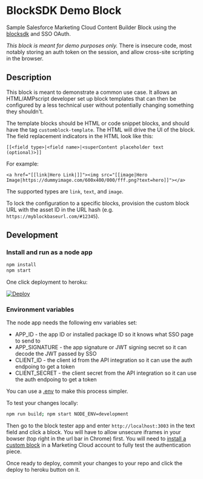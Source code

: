 # BlockSDK Demo Block
Sample Salesforce Marketing Cloud Content Builder Block using the [blocksdk](https://github.com/salesforce-marketingcloud/blocksdk) and SSO OAuth.

*This block is meant for demo purposes only.* There is insecure code, most notably storing an auth token on the session, and allow cross-site scripting in the browser.

## Description

This block is meant to demonstrate a common use case. It allows an HTML/AMPscript developer set up block templates that can then be configured by a less technical user without potentially changing something they shouldn't.

The template blocks should be HTML or code snippet blocks, and should have the tag `customblock-template`. The HTML will drive the UI of the block. The field replacement indicators in the HTML look like this:

`[[<field type>|<field name>|<superContent placeholder text (optional)>]]`

For example:

`<a href="[[link|Hero Link|]]"><img src="[[image|Hero Image|https://dummyimage.com/600x400/000/fff.png?text=hero]]"></a>`

The supported types are `link`, `text`, and `image`.

To lock the configuration to a specific blocks, provision the custom block URL with the asset ID in the URL hash (e.g. `https://myblockbaseurl.com/#12345`).

## Development

### Install and run as a node app

```bash
npm install
npm start
```
One click deployment to heroku:

[![Deploy](https://www.herokucdn.com/deploy/button.svg)](https://heroku.com/deploy)

### Environment variables

The node app needs the following env variables set:

 * APP_ID - the app ID or installed package ID so it knows what SSO page to send to
 * APP_SIGNATURE - the app signature or JWT signing secret so it can decode the JWT passed by SSO
 * CLIENT_ID - the client id from the API integration so it can use the auth endpoing to get a token
 * CLIENT_SECRET - the client secret from the API integration so it can use the auth endpoing to get a token

You can use a [.env](https://www.npmjs.com/package/dotenv) to make this process simpler.

To test your changes locally:

```bash
npm run build; npm start NODE_ENV=development
```

Then go to the block tester app and enter `http://localhost:3003` in the text field and click a block. You will have to allow unsecure iframes in your bowser (top right in the url bar in Chrome) first. You will need to [install a custom block](https://developer.salesforce.com/docs/atlas.en-us.mc-app-development.meta/mc-app-development/create-content-block.htm) in a Marketing Cloud account to fully test the authentication piece.

Once ready to deploy, commit your changes to your repo and click the deploy to heroku button on it.
